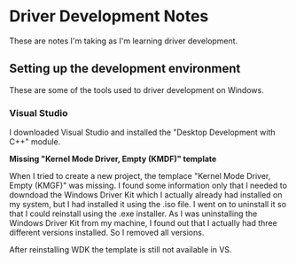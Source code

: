 # Driver Development Notes

These are notes I'm taking as I'm learning driver development.

## Setting up the development environment

These are some of the tools used to driver development on Windows.

### Visual Studio

I downloaded Visual Studio and installed the "Desktop Development with C++" module.

**Missing "Kernel Mode Driver, Empty (KMDF)" template**

When I tried to create a new project, the templace "Kernel Mode Driver, Empty (KMGF)"
was missing.
I found some information only that I needed to downdoad the Windows Driver Kit which
I actually already had installed on my system, but I had installed it using the .iso
file. I went on to uninstall it so that I could reinstall using the .exe installer.
As I was uninstalling the Windows Driver Kit from my machine, I found out that I
actually had three different versions installed. So I removed all versions.

After reinstalling WDK the template is still not available in VS.

